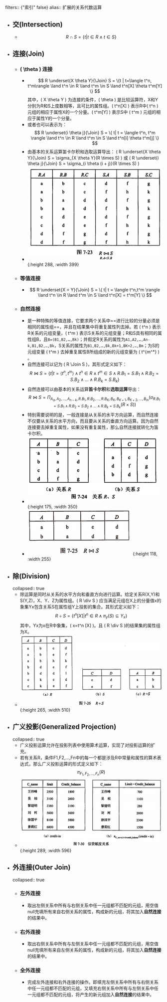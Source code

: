 filters:: {"索引" false}
alias:: 扩展的关系代数运算

- ## 交(Intersection)
	- $$
	  R \cap S = \{ t | t \in R \land t \in S \}
	  $$
- ## 连接(Join)
	- ### \( \theta \) 连接
		- $$
		  R \underset{X \theta Y}{\Join} S = \{t | t=\langle t^n, t^m\rangle \land t^n \in R \land t^m \in S \land t^n[X] \theta t^m[Y] \}
		  $$
		  其中，\( X \theta Y \) 为连接的条件，\( \theta \) 是比较运算符，X和Y分别为R和S上度数相等，且可比的属性组。\( t^n[X] \) 表示R中\( t^n \) 元组的相应于属性X的一个分量。\( t^m[Y] \) 表示S中 \( t^m \) 元组的相应于属性Y的一个分量。
		- 或者也可以表示为：
		  $$
		  R \underset{i \theta j}{\Join} S = \{ t| t = \langle t^n, t^m \rangle \land t^n \in R \land t^m \in S \land t^n[i] \theta t^m[j] \}
		  $$
		- 由基本的关系运算笛卡尔积和选取运算导出：
		  \( R \underset{X \theta Y}{\Join} S = \sigma_{X \theta Y}(R \times S) \) 或 \( R \underset{i \theta j}{\Join} S = \sigma_{i \theta (i + j)}(R \times S) \)
		- ![image.png](../assets/image_1649125413191_0.png){:height 288, :width 399}
	- ### 等值连接
		- $$
		  R \underset{X = Y}{\Join} S = \{ t| t = \langle t^n,t^m \rangle  \land t^n \in R \land t^m \in S \land t^n[X] = t^m[Y] \}
		  $$
	- ### 自然连接
		- 是一种特殊的等值连接，它要求两个关系中==进行比较的分量必须是相同的属性组==，并且在结果集中将重复属性列去掉。若 \( t^n \) 表示R关系的元组变量，\( t^m \) 表示S关系的元组变量；R和S具有相同的属性组B，且`B=(B1,B2,…,Bk)`；并假定R关系的属性为`A1,A2,…,An-k,B1,B2,…,Bk`，S关系的属性为`B1,B2,…,Bk,Bk+1,BK+2,…,Bm`；为S的元组变量 \( t^m \) 去掉重复属性B所组成的新的元组变量为 \( t^{m^*} \) 。
		- 自然连接可以记为 \( R \Join S \)，其形式定义如下：
		  $$
		  R \Join S = \{ t | t = \langle t^n,t^m \rangle \land t^n \in R \land t^m \in S \land R.B_1 = S.B_1 \land R.B_2 = S.B_2 \land ... \land R.B_k = S.B_k \}
		  $$
		- 自然连接可以由基本的关系运算**笛卡尔积**和**选取运算**导出：
		  $$
		  R \Join S = \Pi_{A_a,A_2,...,A_{n-k},R.B_1,R.B_2,...,R.B_K,B_K,B_{K+1},B_{K+2},...,B_m}(\sigma_{R.B_1=S.B_1\land R.B_2=S.B_2\land...\land R.B_k=S.B_k}(R \times S))
		  $$
		- 特别需要说明的是，一般连接是从关系的水平方向运算，而自然连接不仅要从关系的水平方向，而且要从关系的垂直方向运算。因为自然连接要去掉重复属性，如果没有重复属性，那么自然连接就转化为笛卡尔积。
		- ![image.png](../assets/image_1649125492934_0.png){:height 175, :width 350}
		- ![image.png](../assets/image_1649125502836_0.png){:height 118, :width 255}
- ## 除(Division)
  collapsed:: true
	- 除运算是同时从关系的水平方向和垂直方向进行运算。给定关系R(X,Y)和S(Y,Z)，X、Y、Z为属性组。\( R \div S \)  应当满足元组在X上的分量值x的象集Yx包含关系S在属性组Y上投影的集合。其形式定义如下：
	  $$
	  R \div S = \{ t^n [X]| t^n \in R \land \pi_y(S) \subseteq Y_x \}
	  $$
	  其中，Yx为x在R中象集，\( x=t^n [X] \)。且 \( R \div S \)的结果集的属性组为X。
	- ![image.png](../assets/image_1649125661234_0.png){:height 265, :width 510}
- ## 广义投影(Generalized Projection)
  collapsed:: true
	- 广义投影运算允许在投影列表中使用算术运算，实现了对投影运算的扩充。
	- 若有关系R，条件F1,F2,…,Fn中的每一个都是涉及R中常量和属性的算术表达式，那么广义投影运算的形式定义如下：
	  $$
	  \pi_{F_1,F_2,...,F_n}(R)
	  $$
	- ![image.png](../assets/image_1649126169368_0.png){:height 289, :width 596}
- ## 外连接(Outer Join)
  collapsed:: true
	- ### 左外连接
		- 取出左侧关系中所有与右侧关系中任一元组都不匹配的元组，用空值null充填所有来自右侧关系的属性，构成新的元组，将其加入**自然连接**的结果中。
	- ### 右外连接
		- 取出右侧关系中所有与左侧关系中任一元组都不匹配的元组，用空值null充填所有来自左侧关系的属性，构成新的元组，将其加入**自然连接**的结果中。
	- ### 全外连接
		- 完成左外连接和右外连接的操作。即填充左侧关系中所有与右侧关系中任一元组都不匹配的元组，又填充右侧关系中所有与左侧关系中任一元组都不匹配的元组，将产生的新元组加入**自然连接**的结果中。